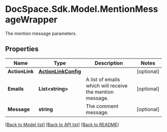 # DocSpace.Sdk.Model.MentionMessageWrapper
The mention message parameters.

## Properties

Name | Type | Description | Notes
------------ | ------------- | ------------- | -------------
**ActionLink** | [**ActionLinkConfig**](ActionLinkConfig.md) |  | [optional] 
**Emails** | **List&lt;string&gt;** | A list of emails which will receive the mention message. | [optional] 
**Message** | **string** | The comment message. | [optional] 

[[Back to Model list]](../README.md#documentation-for-models) [[Back to API list]](../README.md#documentation-for-api-endpoints) [[Back to README]](../README.md)

